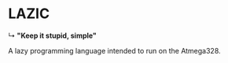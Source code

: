 # LAZIC
↳ **"Keep it stupid, simple"**

A lazy programming language intended to run on the Atmega328.
